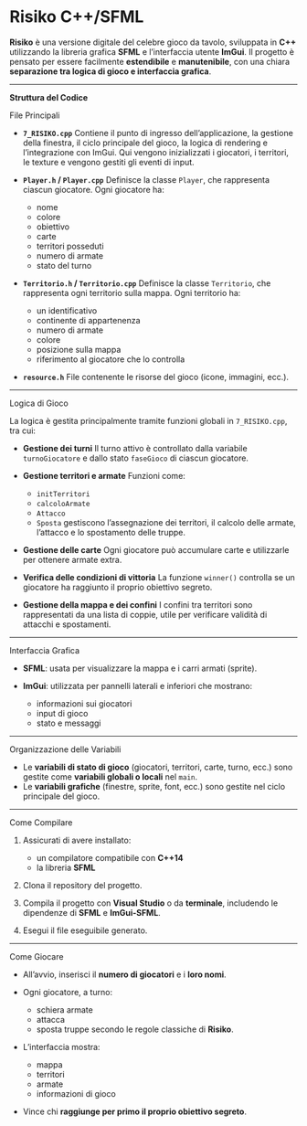 # **Risiko C++/SFML**

**Risiko** è una versione digitale del celebre gioco da tavolo, sviluppata in **C++** utilizzando la libreria grafica **SFML** e l’interfaccia utente **ImGui**.
Il progetto è pensato per essere facilmente **estendibile** e **manutenibile**, con una chiara **separazione tra logica di gioco e interfaccia grafica**.

---
**Struttura del Codice**

File Principali

* **`7_RISIKO.cpp`**
  Contiene il punto di ingresso dell’applicazione, la gestione della finestra, il ciclo principale del gioco, la logica di rendering e l’integrazione con ImGui.
  Qui vengono inizializzati i giocatori, i territori, le texture e vengono gestiti gli eventi di input.

* **`Player.h` / `Player.cpp`**
  Definisce la classe `Player`, che rappresenta ciascun giocatore.
  Ogni giocatore ha:

  * nome
  * colore
  * obiettivo
  * carte
  * territori posseduti
  * numero di armate
  * stato del turno

* **`Territorio.h` / `Territorio.cpp`**
  Definisce la classe `Territorio`, che rappresenta ogni territorio sulla mappa.
  Ogni territorio ha:

  * un identificativo
  * continente di appartenenza
  * numero di armate
  * colore
  * posizione sulla mappa
  * riferimento al giocatore che lo controlla

* **`resource.h`**
  File contenente le risorse del gioco (icone, immagini, ecc.).

---

Logica di Gioco

La logica è gestita principalmente tramite funzioni globali in `7_RISIKO.cpp`, tra cui:

* **Gestione dei turni**
  Il turno attivo è controllato dalla variabile `turnoGiocatore` e dallo stato `faseGioco` di ciascun giocatore.

* **Gestione territori e armate**
  Funzioni come:

  * `initTerritori`
  * `calcoloArmate`
  * `Attacco`
  * `Sposta`
    gestiscono l’assegnazione dei territori, il calcolo delle armate, l’attacco e lo spostamento delle truppe.

* **Gestione delle carte**
  Ogni giocatore può accumulare carte e utilizzarle per ottenere armate extra.

* **Verifica delle condizioni di vittoria**
  La funzione `winner()` controlla se un giocatore ha raggiunto il proprio obiettivo segreto.

* **Gestione della mappa e dei confini**
  I confini tra territori sono rappresentati da una lista di coppie, utile per verificare validità di attacchi e spostamenti.

---

Interfaccia Grafica

* **SFML**: usata per visualizzare la mappa e i carri armati (sprite).
* **ImGui**: utilizzata per pannelli laterali e inferiori che mostrano:

  * informazioni sui giocatori
  * input di gioco
  * stato e messaggi

---

Organizzazione delle Variabili

* Le **variabili di stato di gioco** (giocatori, territori, carte, turno, ecc.) sono gestite come **variabili globali o locali** nel `main`.
* Le **variabili grafiche** (finestre, sprite, font, ecc.) sono gestite nel ciclo principale del gioco.

---

Come Compilare

1. Assicurati di avere installato:

   * un compilatore compatibile con **C++14**
   * la libreria **SFML**
2. Clona il repository del progetto.
3. Compila il progetto con **Visual Studio** o da **terminale**, includendo le dipendenze di **SFML** e **ImGui-SFML**.
4. Esegui il file eseguibile generato.

---

Come Giocare

* All’avvio, inserisci il **numero di giocatori** e i **loro nomi**.
* Ogni giocatore, a turno:

  * schiera armate
  * attacca
  * sposta truppe
    secondo le regole classiche di **Risiko**.
* L’interfaccia mostra:

  * mappa
  * territori
  * armate
  * informazioni di gioco
* Vince chi **raggiunge per primo il proprio obiettivo segreto**.


